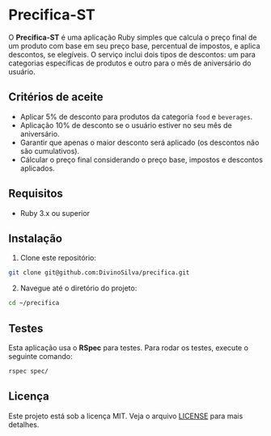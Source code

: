 # Precifica-ST

O **Precifica-ST** é uma aplicação Ruby simples que calcula o preço final de um produto com base em seu preço base, percentual de impostos, e aplica descontos, se elegíveis. 
O serviço inclui dois tipos de descontos: um para categorias específicas de produtos e outro para o mês de aniversário do usuário.

## Critérios de aceite

- Aplicar 5% de desconto para produtos da categoria `food` e `beverages`.
- Aplicação 10% de desconto se o usuário estiver no seu mês de aniversário.
- Garantir que apenas o maior desconto será aplicado (os descontos não são cumulativos).
- Cálcular o preço final considerando o preço base, impostos e descontos aplicados.

## Requisitos

- Ruby 3.x ou superior

## Instalação

1. Clone este repositório:

```bash
git clone git@github.com:DivinoSilva/precifica.git
```

2. Navegue até o diretório do projeto:

```bash
cd ~/precifica
```

## Testes

Esta aplicação usa o **RSpec** para testes. Para rodar os testes, execute o seguinte comando:

```bash
rspec spec/
```

## Licença

Este projeto está sob a licença MIT. Veja o arquivo [LICENSE](LICENSE) para mais detalhes.
